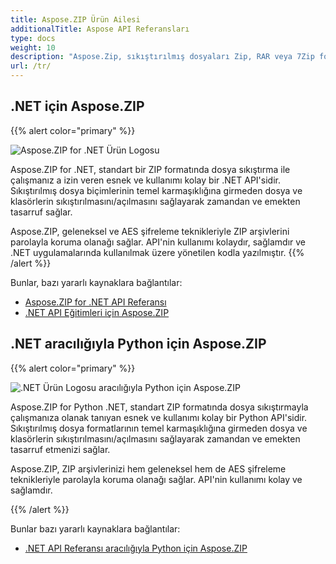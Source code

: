 ```yaml
---
title: Aspose.ZIP Ürün Ailesi
additionalTitle: Aspose API Referansları
type: docs
weight: 10
description: "Aspose.Zip, sıkıştırılmış dosyaları Zip, RAR veya 7Zip formatlarında sıkıştırmak, çıkarmak ve işlemek için kullanımı kolay bir API'dir. ZipCrypto veya AES128, 192 ve AES256 kullanarak şifreleme uygular."
url: /tr/
---
```


## .NET için Aspose.ZIP

{{% alert color="primary" %}} 

![Aspose.ZIP for .NET Ürün Logosu](../home_1.png)


Aspose.ZIP for .NET, standart bir ZIP formatında dosya sıkıştırma ile çalışmanız
a izin veren esnek ve kullanımı kolay bir .NET API'sidir. Sıkıştırılmış dosya biçimlerinin temel karmaşıklığına girmeden dosya ve klasörlerin sıkıştırılmasını/açılmasını sağlayarak zamandan ve emekten tasarruf sağlar.

Aspose.ZIP, geleneksel ve AES şifreleme teknikleriyle ZIP arşivlerini parolayla koruma olanağı sağlar. API'nin kullanımı kolaydır, sağlamdır ve .NET uygulamalarında kullanılmak üzere yönetilen kodla yazılmıştır.
{{% /alert %}} 

Bunlar, bazı yararlı kaynaklara bağlantılar:
- [Aspose.ZIP for .NET API Referansı](/zip/tr/net/)
- [.NET API Eğitimleri için Aspose.ZIP](/tutorials/zip/tr/net/)

## .NET aracılığıyla Python için Aspose.ZIP

{{% alert color="primary" %}} 

![.NET Ürün Logosu aracılığıyla Python için Aspose.ZIP](../home_2.png)

Aspose.ZIP for Python .NET, standart ZIP formatında dosya sıkıştırmayla çalışmanıza olanak tanıyan esnek ve kullanımı kolay bir Python API'sidir. Sıkıştırılmış dosya formatlarının temel karmaşıklığına girmeden dosya ve klasörlerin sıkıştırılmasını/açılmasını sağlayarak zamandan ve emekten tasarruf etmenizi sağlar.

Aspose.ZIP, ZIP arşivlerinizi hem geleneksel hem de AES şifreleme teknikleriyle parolayla koruma olanağı sağlar. API'nin kullanımı kolay ve sağlamdır.

{{% /alert %}} 

Bunlar bazı yararlı kaynaklara bağlantılar:
- [.NET API Referansı aracılığıyla Python için Aspose.ZIP](/zip/python-net/)
